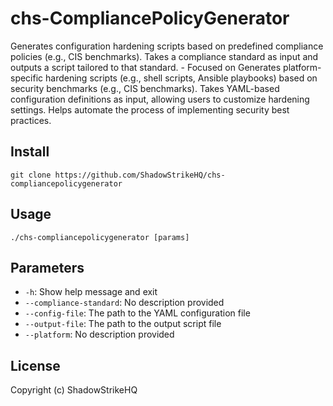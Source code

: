 # chs-CompliancePolicyGenerator
Generates configuration hardening scripts based on predefined compliance policies (e.g., CIS benchmarks). Takes a compliance standard as input and outputs a script tailored to that standard. - Focused on Generates platform-specific hardening scripts (e.g., shell scripts, Ansible playbooks) based on security benchmarks (e.g., CIS benchmarks). Takes YAML-based configuration definitions as input, allowing users to customize hardening settings. Helps automate the process of implementing security best practices.

## Install
`git clone https://github.com/ShadowStrikeHQ/chs-compliancepolicygenerator`

## Usage
`./chs-compliancepolicygenerator [params]`

## Parameters
- `-h`: Show help message and exit
- `--compliance-standard`: No description provided
- `--config-file`: The path to the YAML configuration file
- `--output-file`: The path to the output script file
- `--platform`: No description provided

## License
Copyright (c) ShadowStrikeHQ
